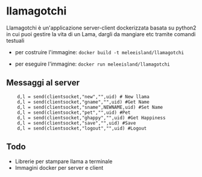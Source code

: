 # llamagotchi
Llamagotchi è un'applicazione server-client dockerizzata basata su python2 in cui puoi gestire la vita di un Lama, dargli da mangiare etc tramite comandi testuali

- per costruire l'immagine:
 `docker build -t meleeisland/llamagotchi`

- per eseguire l'immagine:
 `docker run meleeisland/llamagotchi`

## Messaggi al server ##

		d,l = send(clientsocket,"new","",uid) # New llama
		d,l = send(clientsocket,"gname","",uid) #Get Name
		d,l = send(clientsocket,"sname",NEWNAME,uid) #Set Name
		d,l = send(clientsocket,"pet","",uid) #Pet
		d,l = send(clientsocket,"ghappy","",uid) #Get Happiness
		d,l = send(clientsocket,"save","",uid) #Save
		d,l = send(clientsocket,"logout","",uid) #Logout

## Todo ##
- Librerie per stampare llama a terminale
- Immagini docker per server e client

